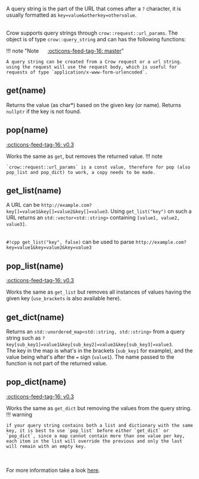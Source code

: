 A query string is the part of the URL that comes after a `?` character, it is usually formatted as `key=value&otherkey=othervalue`.
<br><br>

Crow supports query strings through `crow::request::url_params`. The object is of type `crow::query_string` and can has the following functions:<br>

!!! note "Note &nbsp;&nbsp;&nbsp;&nbsp; <span class="tag">[:octicons-feed-tag-16: master](https://github.com/CrowCpp/Crow)</span>"

    A query string can be created from a Crow request or a url string. using the request will use the request body, which is useful for requests of type `application/x-www-form-urlencoded`.

## get(name)
Returns the value (as char*) based on the given key (or name). Returns `nullptr` if the key is not found.
## pop(name)
<span class="tag">[:octicons-feed-tag-16: v0.3](https://github.com/CrowCpp/Crow/releases/v0.3)</span>


Works the same as `get`, but removes the returned value.
!!! note

    `crow::request::url_params` is a const value, therefore for pop (also pop_list and pop_dict) to work, a copy needs to be made.

## get_list(name)
A URL can be `http://example.com?key[]=value1&key[]=value2&key[]=value3`. Using `get_list("key")` on such a URL returns an `std::vector<std::string>` containing `[value1, value2, value3]`.<br><br>

`#!cpp get_list("key", false)` can be used to parse `http://example.com?key=value1&key=value2&key=value3`
## pop_list(name)
<span class="tag">[:octicons-feed-tag-16: v0.3](https://github.com/CrowCpp/Crow/releases/v0.3)</span>


Works the same as `get_list` but removes all instances of values having the given key (`use_brackets` is also available here).
## get_dict(name)
Returns an `std::unordered_map<std::string, std::string>` from a query string such as `?key[sub_key1]=value1&key[sub_key2]=value2&key[sub_key3]=value3`.<br>
The key in the map is what's in the brackets (`sub_key1` for example), and the value being what's after the `=` sign (`value1`). The name passed to the function is not part of the returned value.
## pop_dict(name)
<span class="tag">[:octicons-feed-tag-16: v0.3](https://github.com/CrowCpp/Crow/releases/v0.3)</span>


Works the same as `get_dict` but removing the values from the query string.
!!! warning

    if your query string contains both a list and dictionary with the same key, it is best to use `pop_list` before either `get_dict` or `pop_dict`, since a map cannot contain more than one value per key, each item in the list will override the previous and only the last will remain with an empty key.

<br><br>
For more information take a look [here](../../reference/classcrow_1_1query__string.html).
